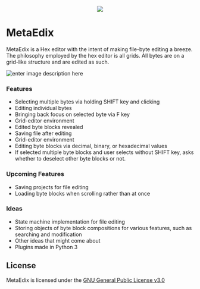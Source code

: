 <p align="center">
<img src="https://github.com/JohnPhilosopher/MetaEdix/blob/master/logo.png?raw=true"/>
</p>

# MetaEdix
MetaEdix is a Hex editor with the intent of making file-byte editing a breeze. The philosophy employed by the hex editor is all grids. All bytes are on a grid-like structure and are edited as such.

![enter image description here](https://raw.githubusercontent.com/JohnPhilosopher/MetaEdix/master/MetaEdix.png)
### Features
 - Selecting multiple bytes via holding SHIFT key and clicking
 - Editing individual bytes
 - Bringing back focus on selected byte via F key
 - Grid-editor environment
 - Edited byte blocks revealed
 - Saving file after editing
 - Grid-editor environment
 - Editing byte blocks via decimal, binary, or hexadecimal values
 - If selected multiple byte blocks and user selects without SHIFT key, asks whether to deselect other byte blocks or not.
### Upcoming Features
 - Saving projects for file editing
 - Loading byte blocks when scrolling rather than at once
### Ideas
 - State machine implementation for file editing
 - Storing objects of byte block compositions for various features, such as searching and modification
 - Other ideas that might come about
 - Plugins made in Python 3
## License
MetaEdix is licensed under the [GNU General Public License v3.0](https://github.com/JohnPhilosopher/MetaEdix/blob/master/LICENSE)
